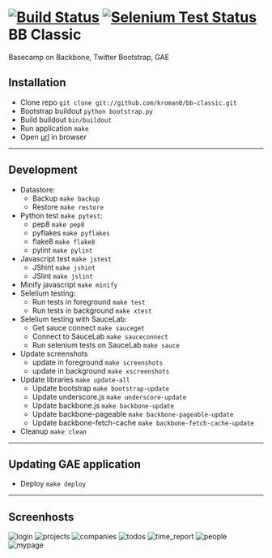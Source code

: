 [![Build Status](https://travis-ci.org/kroman0/bb-classic.png?branch=master)](https://travis-ci.org/kroman0/bb-classic)
[![Selenium Test Status](https://saucelabs.com/buildstatus/bb-classic)](https://saucelabs.com/u/bb-classic)
BB Classic
==========

Basecamp on Backbone, Twitter Bootstrap, GAE

Installation
------------

- Clone repo `git clone git://github.com/kroman0/bb-classic.git`
- Bootstrap buildout `python bootstrap.py`
- Build buildout `bin/buildout`
- Run application `make`
- Open [url](http://localhost:8080/) in browser

- - -

Development
-----------

- Datastore:
  - Backup `make backup`
  - Restore `make restore`
- Python test `make pytest`:
  - pep8 `make pep8`
  - pyflakes `make pyflakes`
  - flake8 `make flake8`
  - pylint `make pylint`
- Javascript test `make jstest` 
  - JShint `make jshint`
  - JSlint `make jslint`
- Minify javascript `make minify`
- Selelium testing:
  - Run tests in foreground `make test`
  - Run tests in background `make xtest`
- Selelium testing with SauceLab:
  - Get sauce connect `make sauceget`
  - Connect to SauceLab `make sauceconnect`
  - Run selenium tests on SauceLab `make sauce`
- Update screenshots
  - update in foreground `make screenshots`
  - update in background `make xscreenshots`
- Update libraries `make update-all`
  - Update bootstrap `make bootstrap-update`
  - Update underscore.js `make underscore-update`
  - Update backbone.js `make backbone-update`
  - Update backbone-pageable `make backbone-pageable-update`
  - Update backbone-fetch-cache `make backbone-fetch-cache-update`
- Cleanup `make clean`

- - -

Updating GAE application
------------------------

- Deploy `make deploy`

- - -

Screenhosts
-----------

![login](/docs/login.png "login")
![projects](/docs/projects.png "projects")
![companies](/docs/companies.png "companies")
![todos](/docs/todos.png "todos")
![time_report](/docs/time_report.png "time_report")
![people](/docs/people.png "people")
![mypage](/docs/mypage.png "mypage")


